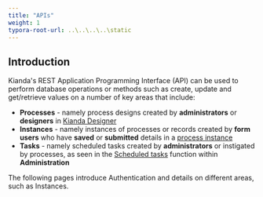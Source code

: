 ```yaml
---
title: "APIs"
weight: 1
typora-root-url: ..\..\..\..\static
---
```


Introduction
---

Kianda's REST Application Programming Interface (API) can be used to perform database operations or methods such as create, update and get/retrieve values on a number of key areas that include:

- **Processes** - namely process designs created by **administrators** or **designers** in [Kianda Designer](/docs/platform/application-designer/designer/)
- **Instances** - namely instances of processes or records created by **form users** who have **saved** or **submitted** details in a [process instance](/docs/platform/application-designer/process/process-instance/)
- **Tasks** - namely scheduled tasks created by **administrators** or instigated by processes, as seen in the [Scheduled tasks](/docs/platform/administration/scheduledtasks/) function within **Administration**

The following pages introduce Authentication and details on different areas, such as Instances.

